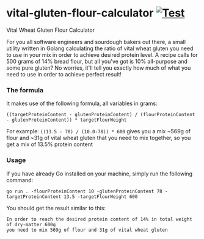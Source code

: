 # vital-gluten-flour-calculator [![Test](https://github.com/adikm/vital-gluten-flour-calculator/actions/workflows/test.yml/badge.svg)](https://github.com/adikm/vital-gluten-flour-calculator/actions/workflows/test.yml)

Vital Wheat Gluten Flour Calculator

For you all software engineers and sourdough bakers out there, a small utility written in Golang calculating the ratio
of vital wheat gluten you need to use in your mix in order to achieve desired protein level.
A recipe calls for 500 grams of 14% bread flour, but all you've got is 10% all-purpose and some pure gluten?
No worries, it'll tell you exactly how much of what you need to use in order to achieve perfect result!

### The formula

It makes use of the following formula, all variables in grams:
```text
((targetProteinContent - glutenProteinContent) / (flourProteinContent - glutenProteinContent)) * targetFlourWeight
```

For example:
`((13.5 - 78) / (10.0-78)) * 600`
gives you a mix ~569g of flour and ~31g of vital wheat gluten that you need to mix together, so you get a mix of 13.5%
protein content

### Usage

If you have already Go installed on your machine, simply run the following command:

```shell
go run . -flourProteinContent 10 -glutenProteinContent 78 -targetProteinContent 13.5 -targetFlourWeight 600
```

You should get the result similar to this:

```text
In order to reach the desired protein content of 14% in total weight of dry-matter 600g
you need to mix 569g of flour and 31g of vital wheat gluten
```